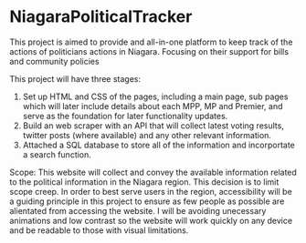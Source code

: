 # NiagaraPoliticalTracker
 This project is aimed to provide and all-in-one platform to keep track of the actions of politicians actions in Niagara. Focusing on their support for bills and community policies 

This project will have three stages:

1) Set up HTML and CSS of the pages, including a main page, sub pages which will later include details about each MPP, MP and Premier, and serve as the foundation for later functionality updates.
2) Build an web scraper with an API that will collect latest voting results, twitter posts (where available) and any other relevant information.
3) Attached a SQL database to store all of the information and incorportate a search function.

Scope:
This website will collect and convey the available information related to the political information in the Niagara region. This decision is to limit scope creep. In order to best serve users in the region, accessibility will be a guiding principle in this project to ensure as few people as possible are alientated from accessing the website. I will be avoiding unecessary animations and low contrast so the website will work quickly on any device and be readable to those with visual limitations. 
